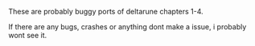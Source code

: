 These are probably buggy ports of deltarune chapters 1-4.

If there are any bugs, crashes or anything dont make a issue, i probably wont see it.
